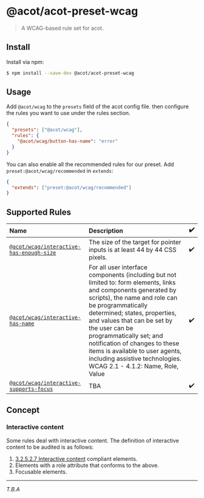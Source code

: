 # @acot/acot-preset-wcag

> A WCAG-based rule set for acot.

## Install

Install via npm:

```bash
$ npm install --save-dev @acot/acot-preset-wcag
```

## Usage

Add `@acot/wcag` to the `presets` field of the acot config file. then configure the rules you want to use under the rules section.

```json
{
  "presets": ["@acot/wcag"],
  "rules": {
    "@acot/wcag/button-has-name": "error"
  }
}
```

You can also enable all the recommended rules for our preset. Add `preset:@acot/wcag/recommended` in `extends`:

```json
{
  "extends": ["preset:@acot/wcag/recommended"]
}
```

## Supported Rules

<!-- acot-rules:start -->

| Name                                                                                    | Description                                                                                                                                                                                                                                                                                                                                                                                                             | :heavy_check_mark: |
| :-------------------------------------------------------------------------------------- | :---------------------------------------------------------------------------------------------------------------------------------------------------------------------------------------------------------------------------------------------------------------------------------------------------------------------------------------------------------------------------------------------------------------------- | :----------------- |
| [`@acot/wcag/interactive-has-enough-size`](./docs/rules/interactive-has-enough-size.md) | The size of the target for pointer inputs is at least 44 by 44 CSS pixels.                                                                                                                                                                                                                                                                                                                                              | :heavy_check_mark: |
| [`@acot/wcag/interactive-has-name`](./docs/rules/interactive-has-name.md)               | For all user interface components (including but not limited to: form elements, links and components generated by scripts), the name and role can be programmatically determined; states, properties, and values that can be set by the user can be programmatically set; and notification of changes to these items is available to user agents, including assistive technologies. WCAG 2.1 - 4.1.2: Name, Role, Value | :heavy_check_mark: |
| [`@acot/wcag/interactive-supports-focus`](./docs/rules/interactive-supports-focus.md)   | TBA                                                                                                                                                                                                                                                                                                                                                                                                                     | :heavy_check_mark: |

<!-- acot-rules:end -->

## Concept

### Interactive content

Some rules deal with interactive content. The definition of interactive content to be audited is as follows:

1. [3.2.5.2.7 Interactive content](https://html.spec.whatwg.org/multipage/dom.html#interactive-content) compliant elements.
1. Elements with a role attribute that conforms to the above.
1. Focusable elements.

---

_T.B.A_
